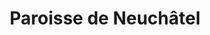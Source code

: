 ---
title: Paroisse de Neuchâtel
name: Neuchâtel
site: https://www.eren.ch/neuchatel/
territoire:
    - Neuchâtel
NPA:
    - 2000
    - 2001
    - 2002
    - 2010
    - 2067
meta:
    - Chaumont
    - La Coudre
    - Monruz
    - Serrières
ministres:
- Marianne Chappuis
- Zachée Betche
- Florian Schubert
- Ysabelle de Salis
- Constantin Bacha
---